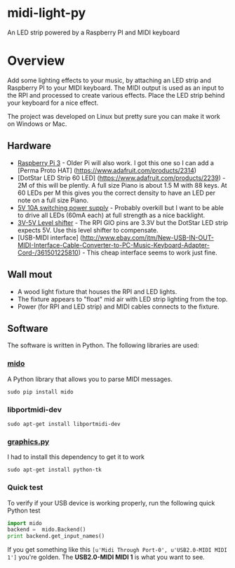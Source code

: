# midi-light-py
An LED strip powered by a Raspberry PI and MIDI keyboard

# Overview
Add some lighting effects to your music, by attaching an LED strip and Raspberry PI to your MIDI keyboard.
The MIDI output is used as an input to the RPI and processed to create various effects. Place the
LED strip behind your keyboard for a nice effect.

The project was developed on Linux but pretty sure you can make it work on Windows or Mac.

## Hardware
* [Raspberry Pi 3](https://www.raspberrypi.org/) - Older Pi will also work. I got this one so I can add a [Perma Proto HAT] (https://www.adafruit.com/products/2314)
* [DotStar LED Strip 60 LED] (https://www.adafruit.com/products/2239) - 2M of this will be plently. A full size Piano is about 1.5 M with 88 keys. At 60 LEDs per M this gives you the correct density to have an LED per note on a full size Piano.
* [5V 10A switching power supply](https://www.adafruit.com/products/658) - Probably overkill but I want to be able to drive all LEDs (60mA each) at full strength as a nice backlight.
* [3V-5V Level shifter](https://www.adafruit.com/products/1787) - The RPI GIO pins are 3.3V but the DotStar LED strip expects 5V. Use this level shifter to compensate.
* [USB-MIDI interface] (http://www.ebay.com/itm/New-USB-IN-OUT-MIDI-Interface-Cable-Converter-to-PC-Music-Keyboard-Adapter-Cord-/361501225810) - This cheap interface seems to work just fine.

## Wall mout
* A wood light fixture that houses the RPI and LED lights.
* The fixture appears to "float" mid air with LED strip lighting from the top.
* Power (for RPI and LED strip) and MIDI cables connects to the fixture.

## Software
The software is written in Python. The following libraries are used:
### [mido](https://github.com/olemb/mido)
A Python library that allows you to parse MIDI messages.

`sudo pip install mido`

### libportmidi-dev

`sudo apt-get install libportmidi-dev`

### [graphics.py](http://mcsp.wartburg.edu/zelle/python/graphics.py)

I had to install this dependency to get it to work

`sudo apt-get install python-tk`

### Quick test
To verify if your USB device is working properly, run the following quick Python test

```python
import mido
backend =  mido.Backend()
print backend.get_input_names()
```
If you get something like this
`[u'Midi Through Port-0', u'USB2.0-MIDI MIDI 1']`
you're golden. The **USB2.0-MIDI MIDI 1** is what you want to see.



